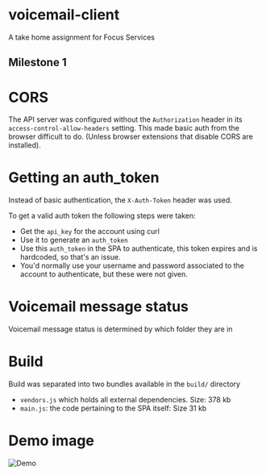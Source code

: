 # voicemail-client
A take home assignment for Focus Services

## Milestone 1

# CORS
The API server was configured without the `Authorization` header in its `access-control-allow-headers` setting. This made basic auth from the browser difficult to do. (Unless browser extensions that disable CORS are installed).

# Getting an auth_token
  Instead of basic authentication, the `X-Auth-Token` header was used.

  To get a valid auth token the following steps were taken:

  - Get the `api_key` for the account using curl
  - Use it to generate an `auth_token`
  - Use this `auth_token` in the SPA to authenticate, this token expires and is hardcoded, so that's an issue.
  - You'd normally use your username and password associated to the account to authenticate, but these were not given.

# Voicemail message status
  Voicemail message status is determined by which folder they are in

# Build
  Build was separated into two bundles available in the `build/` directory
  - `vendors.js` which holds all external dependencies. Size: 378 kb
  - `main.js`: the code pertaining to the SPA itself: Size 31 kb

# Demo image
![Demo](https://oscbco.github.io/images/voicemail-demo.gif)